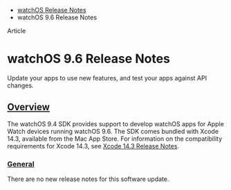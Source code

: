 - [watchOS Release Notes](https://developer.apple.com/documentation/watchos-release-notes)
- watchOS 9.6 Release Notes

Article

# watchOS 9.6 Release Notes

Update your apps to use new features, and test your apps against API changes.

## [Overview](https://developer.apple.com/documentation/watchos-release-notes/watchos-9_6-release-notes#Overview)

The watchOS 9.4 SDK provides support to develop watchOS apps for Apple Watch devices running watchOS 9.6. The SDK comes bundled with Xcode 14.3, available from the Mac App Store. For information on the compatibility requirements for Xcode 14.3, see [Xcode 14.3 Release Notes](https://developer.apple.com/documentation/Xcode-Release-Notes/xcode-14_3-release-notes).

### [General](https://developer.apple.com/documentation/watchos-release-notes/watchos-9_6-release-notes#General)

There are no new release notes for this software update.
